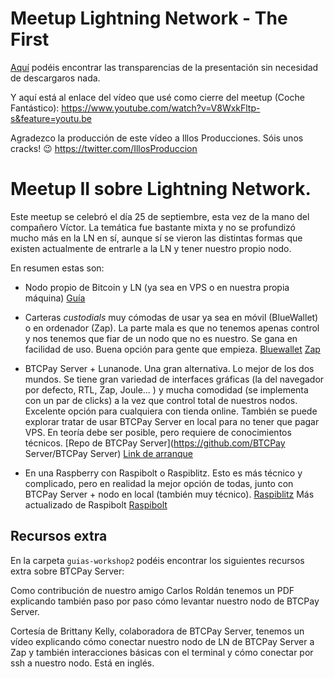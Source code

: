 # Meetup Lightning Network - The First

[Aquí](https://docs.google.com/presentation/d/1zAufLdWyVNvp_D1oOPc1JJDilO6cxIAqc2-1CAKcOoM/edit?usp=sharing) podéis encontrar las transparencias de la presentación sin necesidad de descargaros nada.

Y aquí está al enlace del vídeo que usé como cierre del meetup (Coche Fantástico):
https://www.youtube.com/watch?v=V8WxkFltp-s&feature=youtu.be

Agradezco la producción de este vídeo a Illos Producciones. Sóis unos cracks! 😉
https://twitter.com/IllosProduccion


# Meetup II sobre Lightning Network.

Este meetup se celebró el día 25 de septiembre, esta vez de la mano del compañero Víctor. La temática fue bastante mixta y no se profundizó mucho más en la LN en sí, aunque sí se vieron las distintas formas que existen actualmente de entrarle a la LN y tener nuestro propio nodo.

En resumen estas son:

- Nodo propio de Bitcoin y LN (ya sea en VPS o en nuestra propia máquina)
[Guía](https://wiki.colmenalabs.org/lightning-network/6_Gu%C3%ADa_definitiva_para_la_instalaci%C3%B3n_un_nodo_de_LND_y_primeras_interacciones/)

- Carteras <i>custodials</i> muy cómodas de usar ya sea en móvil (BlueWallet) o en ordenador (Zap). La parte mala es que no tenemos apenas control y nos tenemos que fiar de un nodo que no es nuestro. Se gana en facilidad de uso. Buena opción para gente que empieza.
[Bluewallet](https://play.google.com/store/apps/details?id=io.bluewallet.bluewallet&hl=en)
[Zap](https://github.com/LN-Zap/zap-desktop)

- BTCPay Server + Lunanode. Una gran alternativa. Lo mejor de los dos mundos. Se tiene gran variedad de interfaces gráficas (la del navegador por defecto, RTL, Zap, Joule... ) y mucha comodidad (se implementa con un par de clicks) a la vez que control total de nuestros nodos.
Excelente opción para cualquiera con tienda online.
También se puede explorar tratar de usar BTCPay Server en local para no tener que pagar VPS. En teoría debe ser posible, pero requiere de conocimientos técnicos.
[Repo de BTCPay Server](https://github.com/BTCPay Server/BTCPay Server)
[Link de arranque](https://launchbtcpay.lunanode.com/)

- En una Raspberry con Raspibolt o Raspiblitz. Esto es más técnico y complicado, pero en realidad la mejor opción de todas, junto con BTCPay Server + nodo en local (también muy técnico).
[Raspiblitz](https://github.com/rootzoll/raspiblitz) Más actualizado de Raspibolt
[Raspibolt](https://github.com/Stadicus/RaspiBolt)



## Recursos extra

En la carpeta `guias-workshop2` podéis encontrar los siguientes recursos extra sobre BTCPay Server:

Como contribución de nuestro amigo Carlos Roldán tenemos un PDF explicando también paso por paso cómo levantar nuestro nodo de BTCPay Server.

Cortesía de Brittany Kelly, colaboradora de BTCPay Server, tenemos un vídeo explicando cómo conectar nuestro nodo de LN de BTCPay Server a Zap y también interacciones básicas con el terminal y cómo conectar por ssh a nuestro nodo. Está en inglés.

